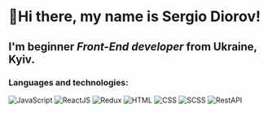 # 👋Hi there, my name is **Sergio Diorov**!
## I'm beginner *Front-End developer* from Ukraine, Kyiv.
### Languages and technologies:
![JavaScript](https://img.shields.io/badge/-JavaScript-090909?style=flat&logo=JavaScript)
![ReactJS](https://img.shields.io/badge/-ReactJS-9e2504?style=flat&logo=React)
![Redux](https://img.shields.io/badge/-Redux-2b2b2b?style=flat&logo=Redux)
![HTML](https://img.shields.io/badge/-HTML-2b2b2b?style=flat&logo=HTML)
![CSS](https://img.shields.io/badge/-CSS-2b2b2b?style=flat&logo=CSS)
![SCSS](https://img.shields.io/badge/-SCSS-2b2b2b?style=flat&logo=SCSS)
![RestAPI](https://img.shields.io/badge/-RestAPI-2b2b2b?style=flat&logo=RestAPI)
<!--
**Sergittko/Sergittko** is a ✨ _special_ ✨ repository because its `README.md` (this file) appears on your GitHub profile.

Here are some ideas to get you started:

- 🔭 I’m currently working on ...
- 🌱 I’m currently learning ...
- 👯 I’m looking to collaborate on ...
- 🤔 I’m looking for help with ...
- 💬 Ask me about ...
- 📫 How to reach me: ...
- 😄 Pronouns: ...
- ⚡ Fun fact: ...
-->

